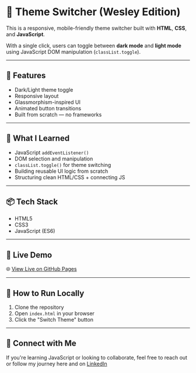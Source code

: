 # 🎨 Theme Switcher (Wesley Edition)

This is a responsive, mobile-friendly theme switcher built with **HTML**, **CSS**, and **JavaScript**.

With a single click, users can toggle between **dark mode** and **light mode** using JavaScript DOM manipulation (`classList.toggle`).

---

## 🔧 Features

- Dark/Light theme toggle 
- Responsive layout 
- Glassmorphism-inspired UI 
- Animated button transitions 
- Built from scratch — no frameworks

---

## 🧠 What I Learned

- JavaScript `addEventListener()` 
- DOM selection and manipulation 
- `classList.toggle()` for theme switching 
- Building reusable UI logic from scratch 
- Structuring clean HTML/CSS + connecting JS

---

## 📦 Tech Stack

- HTML5 
- CSS3 
- JavaScript (ES6)

---

## 🚀 Live Demo

🌐 [View Live on GitHub Pages](https://mrsnipeswinnin.github.io/theme-switcher-wesley/)

---

## 📁 How to Run Locally

1. Clone the repository 
2. Open `index.html` in your browser 
3. Click the "Switch Theme" button

---

## 💬 Connect with Me

If you're learning JavaScript or looking to collaborate, feel free to reach out or follow my journey here and on [LinkedIn](https://linkedin.com/in/Wesley-j-6baba1)
